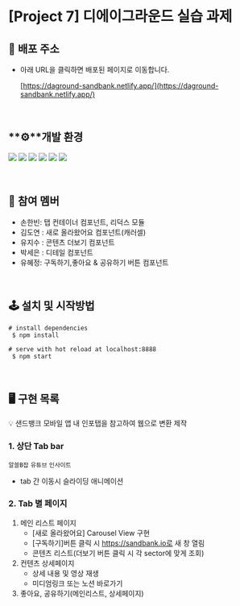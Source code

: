# [**Project 7**] 디에이그라운드 실습 과제
## 🔗 배포 주소

- 아래 URL을 클릭하면 배포된 페이지로 이동합니다.
    
    [https://daground-sandbank.netlify.app/](https://daground-sandbank.netlify.app/)
    

<br>

## **⚙**개발 환경

<img src="https://img.shields.io/badge/react-61DAFB?style=for-the-badge&logo=react&logoColor=black"> <img src="https://img.shields.io/badge/Redux-593D88?style=for-the-badge&logo=redux&logoColor=white"> <img src="https://img.shields.io/badge/javascript-F7DF1E?style=for-the-badge&logo=javascript&logoColor=black"> <img src="https://img.shields.io/badge/html-E34F26?style=for-the-badge&logo=html5&logoColor=white"> <img src="https://img.shields.io/badge/css-1572B6?style=for-the-badge&logo=css3&logoColor=white">
  <img src="https://img.shields.io/badge/Styled%20Components-DB7093?style=for-the-badge&logo=StyledComponents&logoColor=white"/></a>

<br>

## 👫 참여 멤버

- 손한빈:  탭 컨테이너 컴포넌트, 리덕스 모듈
- 김도연 : 새로 올라왔어요 컴포넌트(캐러셀)
- 유지수 : 콘텐츠 더보기 컴포넌트
- 박세은 : 디테일 컴포넌트
- 유혜정:  구독하기,좋아요 & 공유하기 버튼 컴포넌트

<br>

## 🕹 설치 및 시작방법

```
# install dependencies
 $ npm install

# serve with hot reload at localhost:8888
 $ npm start
```

<br>

## 🖥️ 구현 목록

<aside>
💡 샌드뱅크 모바일 앱 내 인포탭을 참고하여 웹으로 변환 제작

</aside>

### 1. 상단 Tab bar

`알쓸B잡` `유튜브` `인사이트`

- tab 간 이동시 슬라이딩 애니메이션

### 2. Tab 별 페이지
1. 메인 리스트 페이지
    - [새로 올라왔어요] Carousel View 구현
    - [구독하기]버튼 클릭 시 https://sandbank.io로 새 창 열림
    - 콘텐츠 리스트(더보기 버튼 클릭 시 각 sector에 맞게 조회) 
2. 컨텐츠 상세페이지
    - 상세 내용 및 영상 재생
    - 미디엄링크 또는 노션 바로가기
3. 좋아요, 공유하기(메인리스트, 상세페이지)
